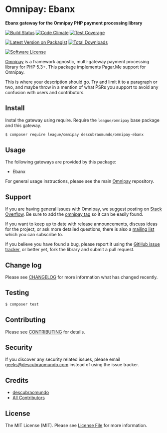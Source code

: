 # Omnipay: Ebanx

**Ebanx gateway for the Omnipay PHP payment processing library**

[![Build Status](https://img.shields.io/travis/descubraomundo/omnipay-ebanx/master.svg?style=flat-square)](https://travis-ci.org/descubraomundo/omnipay-ebanx) [![Code Climate](https://codeclimate.com/github/descubraomundo/omnipay-ebanx/badges/gpa.svg)](https://codeclimate.com/github/descubraomundo/omnipay-ebanx)  [![Test Coverage](https://codeclimate.com/github/descubraomundo/omnipay-ebanx/badges/coverage.svg)](https://codeclimate.com/github/descubraomundo/omnipay-ebanx/coverage)

[![Latest Version on Packagist](https://img.shields.io/packagist/v/descubraomundo/omnipay-ebanx.svg?style=flat-square)](https://packagist.org/packages/descubraomundo/omnipay-ebanx)
[![Total Downloads](https://img.shields.io/packagist/dt/descubraomundo/omnipay-ebanx.svg?style=flat-square)](https://packagist.org/packages/descubraomundo/omnipay-ebanx)

[![Software License](https://img.shields.io/badge/license-MIT-brightgreen.svg?style=flat-square)](LICENSE.md)

[Omnipay](https://github.com/thephpleague/omnipay) is a framework agnostic, multi-gateway payment
processing library for PHP 5.3+. This package implements Pagar.Me support for Omnipay.

This is where your description should go. Try and limit it to a paragraph or two, and maybe throw in a mention of what
PSRs you support to avoid any confusion with users and contributors.

## Install

Instal the gateway using require. Require the `league/omnipay` base package and this gateway.

``` bash
$ composer require league/omnipay descubraomundo/omnipay-ebanx
```

## Usage

The following gateways are provided by this package:

 * Ebanx

For general usage instructions, please see the main [Omnipay](https://github.com/thephpleague/omnipay) repository.

## Support

If you are having general issues with Omnipay, we suggest posting on
[Stack Overflow](http://stackoverflow.com/). Be sure to add the
[omnipay tag](http://stackoverflow.com/questions/tagged/omnipay) so it can be easily found.

If you want to keep up to date with release announcements, discuss ideas for the project,
or ask more detailed questions, there is also a [mailing list](https://groups.google.com/forum/#!forum/omnipay) which
you can subscribe to.

If you believe you have found a bug, please report it using the [GitHub issue tracker](https://github.com/descubraomundo/omnipay-ebanx/issues),
or better yet, fork the library and submit a pull request.

## Change log

Please see [CHANGELOG](CHANGELOG.md) for more information what has changed recently.

## Testing

``` bash
$ composer test
```

## Contributing

Please see [CONTRIBUTING](CONTRIBUTING.md) for details.

## Security

If you discover any security related issues, please email geeks@descubraomundo.com instead of using the issue tracker.

## Credits

- [descubraomundo](https://github.com/descubraomundo)
- [All Contributors](../../contributors)

## License

The MIT License (MIT). Please see [License File](LICENSE.md) for more information.
